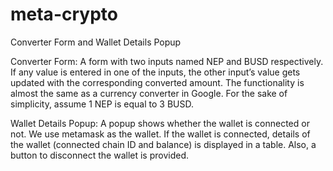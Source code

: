 # meta-crypto
Converter Form and Wallet Details Popup

Converter Form: A form with two inputs named NEP and BUSD respectively. If any value is entered in one of the inputs, the other input’s value gets updated with the corresponding converted amount. The functionality is almost the same as a currency converter in Google. For the sake of simplicity, assume 1 NEP is equal to 3 BUSD.

Wallet Details Popup: A popup shows whether the wallet is connected or not. We use metamask as the wallet. If the wallet is connected, details of the wallet (connected chain ID and balance) is displayed in a table. Also, a button to disconnect the wallet is provided.
